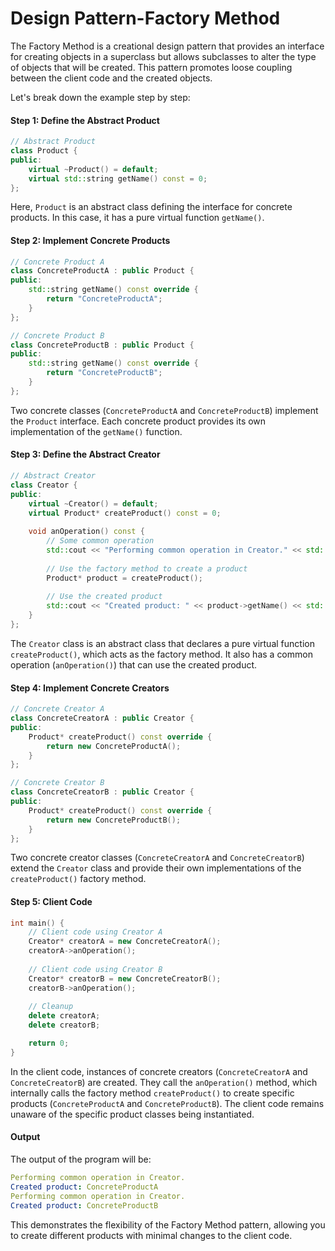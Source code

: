 # Design Pattern-Factory Method

The Factory Method is a creational design pattern that provides an interface for creating objects in a superclass but allows subclasses to alter the type of objects that will be created. This pattern promotes loose coupling between the client code and the created objects.

Let's break down the example step by step:

#### Step 1: Define the Abstract Product

```cpp
// Abstract Product
class Product {
public:
    virtual ~Product() = default;
    virtual std::string getName() const = 0;
};
```

Here, `Product` is an abstract class defining the interface for concrete products. In this case, it has a pure virtual function `getName()`.

#### Step 2: Implement Concrete Products

```cpp
// Concrete Product A
class ConcreteProductA : public Product {
public:
    std::string getName() const override {
        return "ConcreteProductA";
    }
};

// Concrete Product B
class ConcreteProductB : public Product {
public:
    std::string getName() const override {
        return "ConcreteProductB";
    }
};
```

Two concrete classes (`ConcreteProductA` and `ConcreteProductB`) implement the `Product` interface. Each concrete product provides its own implementation of the `getName()` function.

#### Step 3: Define the Abstract Creator

```cpp
// Abstract Creator
class Creator {
public:
    virtual ~Creator() = default;
    virtual Product* createProduct() const = 0;
    
    void anOperation() const {
        // Some common operation
        std::cout << "Performing common operation in Creator." << std::endl;
        
        // Use the factory method to create a product
        Product* product = createProduct();
        
        // Use the created product
        std::cout << "Created product: " << product->getName() << std::endl;
    }
};
```

The `Creator` class is an abstract class that declares a pure virtual function `createProduct()`, which acts as the factory method. It also has a common operation (`anOperation()`) that can use the created product.

#### Step 4: Implement Concrete Creators

```cpp
// Concrete Creator A
class ConcreteCreatorA : public Creator {
public:
    Product* createProduct() const override {
        return new ConcreteProductA();
    }
};

// Concrete Creator B
class ConcreteCreatorB : public Creator {
public:
    Product* createProduct() const override {
        return new ConcreteProductB();
    }
};
```

Two concrete creator classes (`ConcreteCreatorA` and `ConcreteCreatorB`) extend the `Creator` class and provide their own implementations of the `createProduct()` factory method.

#### Step 5: Client Code

```cpp
int main() {
    // Client code using Creator A
    Creator* creatorA = new ConcreteCreatorA();
    creatorA->anOperation();
    
    // Client code using Creator B
    Creator* creatorB = new ConcreteCreatorB();
    creatorB->anOperation();
    
    // Cleanup
    delete creatorA;
    delete creatorB;

    return 0;
}
```

In the client code, instances of concrete creators (`ConcreteCreatorA` and `ConcreteCreatorB`) are created. They call the `anOperation()` method, which internally calls the factory method `createProduct()` to create specific products (`ConcreteProductA` and `ConcreteProductB`). The client code remains unaware of the specific product classes being instantiated.

#### Output

The output of the program will be:

```yaml
Performing common operation in Creator.
Created product: ConcreteProductA
Performing common operation in Creator.
Created product: ConcreteProductB
```

This demonstrates the flexibility of the Factory Method pattern, allowing you to create different products with minimal changes to the client code.
